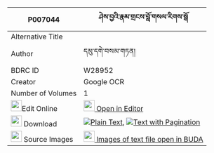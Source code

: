 |P007044|ཤེས་བྱའི་རྣམ་གྲངས་བློ་གསལ་རིགས་སྒོ 
| --- | --- 
|Alternative Title |
|Author| དམུ་དགེ་བསམ་གཏན།
|BDRC ID | W28952
|Creator | Google OCR
|Number of Volumes| 1
|<img width="25" src="https://img.icons8.com/color/25/000000/edit-property.png">Edit Online| [<img width="25" src="https://avatars.githubusercontent.com/u/45091458?s=200&v=4"> Open in Editor](http://editor.openpecha.org/P007044)
|<img width="25" src="https://img.icons8.com/fluent/48/000000/download-2.png"/>  Download | [![](https://img.icons8.com/color/20/000000/txt.png)Plain Text](https://github.com/Openpecha/P007044/releases/download/v1/sheja_i_nam_drang_losal_rikgo_plain_P007044.zip), [![](https://img.icons8.com/color/20/000000/txt.png)Text with Pagination](https://github.com/Openpecha/P007044/releases/download/v1/sheja_i_nam_drang_losal_rikgo_pages_P007044.zip)
|<img width="25" src="https://img.icons8.com/plasticine/100/000000/pictures-folder.png"/>  Source Images | [<img width="25" src="https://library.bdrc.io/icons/BUDA-small.svg"> Images of text file open in BUDA](https://library.bdrc.io/show/bdr:W28952)